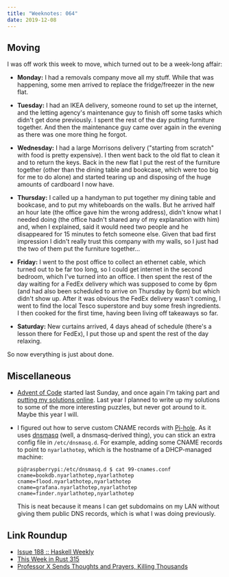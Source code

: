 ```yaml
---
title: "Weeknotes: 064"
date: 2019-12-08
---
```


## Moving

I was off work this week to move, which turned out to be a week-long
affair:

- **Monday:** I had a removals company move all my stuff.  While that
  was happening, some men arrived to replace the fridge/freezer in the
  new flat.

- **Tuesday:** I had an IKEA delivery, someone round to set up the
  internet, and the letting agency's maintenance guy to finish off
  some tasks which didn't get done previously.  I spent the rest of
  the day putting furniture together.  And then the maintenance guy
  came over again in the evening as there was one more thing he
  forgot.

- **Wednesday:** I had a large Morrisons delivery ("starting from
  scratch" with food is pretty expensive).  I then went back to the
  old flat to clean it and to return the keys.  Back in the new flat I
  put the rest of the furniture together (other than the dining table
  and bookcase, which were too big for me to do alone) and started
  tearing up and disposing of the huge amounts of cardboard I now
  have.

- **Thursday:** I called up a handyman to put together my dining table
  and bookcase, and to put my whiteboards on the walls.  But he
  arrived half an hour late (the office gave him the wrong address),
  didn't know what I needed doing (the office hadn't shared any of my
  explanation with him) and, when I explained, said it would need two
  people and he disappeared for 15 minutes to fetch someone else.
  Given that bad first impression I didn't really trust this company
  with my walls, so I just had the two of them put the furniture
  together...

- **Friday:** I went to the post office to collect an ethernet cable,
  which turned out to be far too long, so I could get internet in the
  second bedroom, which I've turned into an office.  I then spent the
  rest of the day waiting for a FedEx delivery which was supposed to
  come by 6pm (and had also been scheduled to arrive on Thursday by
  6pm) but which didn't show up.  After it was obvious the FedEx
  delivery wasn't coming, I went to find the local Tesco superstore
  and buy some fresh ingredients.  I then cooked for the first time,
  having been living off takeaways so far.

- **Saturday:** New curtains arrived, 4 days ahead of schedule
  (there's a lesson there for FedEx), I put those up and spent the
  rest of the day relaxing.

So now everything is just about done.

## Miscellaneous

- [Advent of Code][] started last Sunday, and once again I'm taking
  part and [putting my solutions online][].  Last year I planned to
  write up my solutions to some of the more interesting puzzles, but
  never got around to it.  Maybe this year I will.

- I figured out how to serve custom CNAME records with [Pi-hole][].
  As it uses [dnsmasq][] (well, a dnsmasq-derived thing), you can
  stick an extra config file in `/etc/dnsmasq.d`.  For example, adding
  some CNAME records to point to `nyarlathotep`, which is the hostname
  of a DHCP-managed machine:

  ```
  pi@raspberrypi:/etc/dnsmasq.d $ cat 99-cnames.conf
  cname=bookdb.nyarlathotep,nyarlathotep
  cname=flood.nyarlathotep,nyarlathotep
  cname=grafana.nyarlathotep,nyarlathotep
  cname=finder.nyarlathotep,nyarlathotep
  ```

  This is neat because it means I can get subdomains on my LAN without
  giving them public DNS records, which is what I was doing
  previously.

[Advent of Code]: https://adventofcode.com/
[putting my solutions online]: https://github.com/barrucadu/aoc/tree/master/2019
[Pi-hole]: https://pi-hole.net/
[dnsmasq]: http://www.thekelleys.org.uk/dnsmasq/doc.html

## Link Roundup

- [Issue 188 :: Haskell Weekly](https://haskellweekly.news/issue/188.html)
- [This Week in Rust 315](https://this-week-in-rust.org/blog/2019/12/03/this-week-in-rust-315/)
- [Professor X Sends Thoughts and Prayers, Killing Thousands](https://thehardtimes.net/harddrive/professor-x-sends-thoughts-and-prayers-killing-thousands/)
